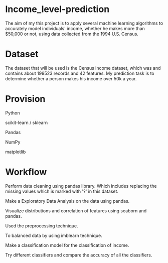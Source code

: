 # Income_level-prediction
The aim of my this project is to apply several machine learning algorithms to accurately model individuals' income, whether he makes more than $50,000 or not, using data collected from the 1994 U.S. Census.
# Dataset
The dataset that will be used is the Census income dataset, which was and contains about 199523 records and 42 features. My prediction task is to determine whether a person makes his income over 50k a year.
# Provision
  Python

  scikit-learn / sklearn

  Pandas

  NumPy

  matplotlib

# Workflow
 Perform data cleaning using pandas library. Which includes replacing the missing values which is marked with '?' in this dataset.
 
 Make a Exploratory Data Analysis on the data using pandas.
 
 Visualize distributions and correlation of features using seaborn and pandas.
 
 Used the preprocessing technique.
 
 To balanced data by using imblearn technique.
 
 Make a classification model for the classification of income.
 
 Try different classifiers and compare the accuracy of all the classifiers.
